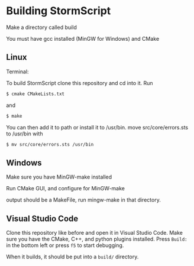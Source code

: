 # Building StormScript

Make a directory called build

You must have gcc installed (MinGW for Windows) and CMake

## Linux

Terminal:

To build StormScript clone this repository and cd into it. Run 
```sh
$ cmake CMakeLists.txt
```
and
```sh
$ make
```
You can then add it to path or install it to /usr/bin.
move src/core/errors.sts to /usr/bin with 
```sh
$ mv src/core/errors.sts /usr/bin
```


## Windows

Make sure you have MinGW-make installed

Run CMake GUI, and configure for MinGW-make

output should be a MakeFile, run mingw-make in that directory.


## Visual Studio Code

Clone this repository like before and open it in Visual Studio Code. Make sure you have the CMake, C++, and python plugins installed. Press `Build:` in the bottom left or press `f5` to start debugging.

When it builds, it should be put into a `build/` directory.
